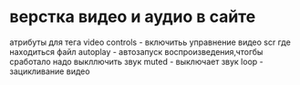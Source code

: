 # верстка видео и аудио в сайте
атрибуты для тега video 
controls - включитьь управнение видео
 scr   где находиться файл
 autoplay - автозапуск воспроизведения,чтогбы сработало надо выкллючить звук
 muted - выключает звук
 loop - зацикливание видео
